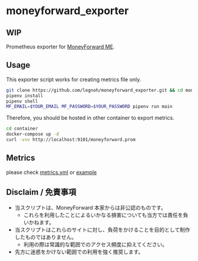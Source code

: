 moneyforward_exporter
====

## WIP

Prometheus exporter for [MoneyForward ME](https://www.moneyforward.com/).

## Usage

This exporter script works for creating metrics file only.

```sh
git clone https://github.com/legnoh/moneyforward_exporter.git && cd moneyforward_exporter
pipenv install
pipenv shell
MF_EMAIL=$YOUR_EMAIL MF_PASSWORD=$YOUR_PASSWORD pipenv run main
```

Therefore, you should be hosted in other container to export metrics.

```sh
cd container
docker-compose up -d
curl -vvv http://localhost:9101/moneyforward.prom
```

## Metrics

please check [metrics.yml](./config/metrics.yml) or [example](./container/example/moneyforward.prom)


## Disclaim / 免責事項

- 当スクリプトは、MoneyForward 本家からは非公認のものです。
  - これらを利用したことによるいかなる損害についても当方では責任を負いかねます。
- 当スクリプトはこれらのサイトに対し、負荷をかけることを目的として制作したものではありません。
  - 利用の際は常識的な範囲でのアクセス頻度に抑えてください。
- 先方に迷惑をかけない範囲での利用を強く推奨します。
